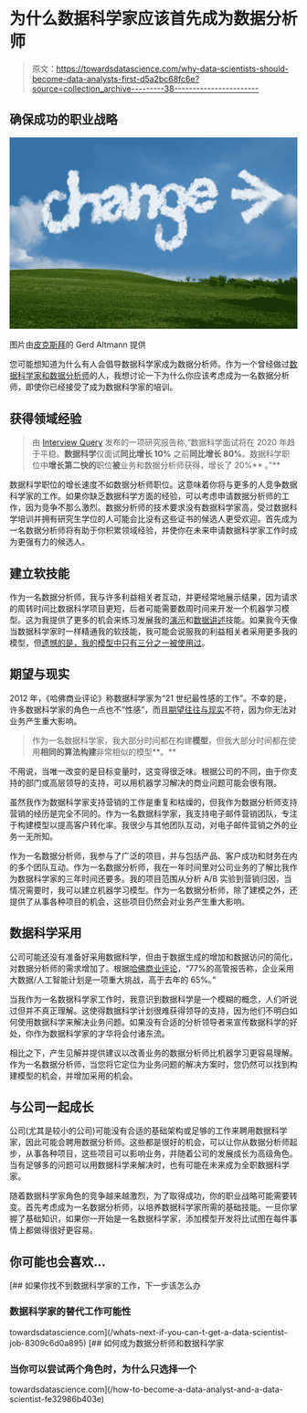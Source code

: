 # 为什么数据科学家应该首先成为数据分析师

> 原文：<https://towardsdatascience.com/why-data-scientists-should-become-data-analysts-first-d5a2bc68fc6e?source=collection_archive---------38----------------------->

## 确保成功的职业战略

![](img/d3b58312dc2df69eccd0f281e3d886a6.png)

图片由[皮克斯拜](https://pixabay.com/?utm_source=link-attribution&utm_medium=referral&utm_campaign=image&utm_content=948024)的 Gerd Altmann 提供

您可能想知道为什么有人会倡导数据科学家成为数据分析师。作为一个曾经做过[数据科学家和数据分析师](/my-experience-as-a-data-scientist-vs-a-data-analyst-91a41d1b4ab1)的人，我想讨论一下为什么你应该考虑成为一名数据分析师，即使你已经接受了成为数据科学家的培训。

## 获得领域经验

> 由 [Interview Query](https://www.interviewquery.com/blog-data-science-interview-report/) 发布的一项研究报告称,“数据科学面试将在 2020 年趋于平稳。**数据科学**仅面试**同比增长 10%** 之前**同比增长 80%**。数据科学职位中**增长第二快的**职位**被**业务和数据分析师获得，增长了 20%** 。”**

数据科学职位的增长速度不如数据分析师职位。这意味着你将与更多的人竞争数据科学家的工作。如果你缺乏数据科学方面的经验，可以考虑申请数据分析师的工作，因为竞争不那么激烈。数据分析师的技术要求没有数据科学家高，受过数据科学培训并拥有研究生学位的人可能会比没有这些证书的候选人更受欢迎。首先成为一名数据分析师将有助于你积累领域经验，并使你在未来申请数据科学家工作时成为更强有力的候选人。

## 建立软技能

作为一名数据分析师，我与许多利益相关者互动，并更经常地展示结果，因为请求的周转时间比数据科学项目更短，后者可能需要数周时间来开发一个机器学习模型。这为我提供了更多的机会来练习发展我的[演示](/how-to-create-a-successful-data-presentation-7eae7a9a41f)和[数据讲述](/how-to-a-tell-story-with-data-3200bfadce6d)技能。如果我今天像当数据科学家时一样精通我的软技能，我可能会说服我的利益相关者采用更多我的模型，但[遗憾的是，我的模型中只有三分之一被使用过](/my-experience-as-a-data-scientist-vs-a-data-analyst-91a41d1b4ab1)。

## 期望与现实

2012 年，《哈佛商业评论》称数据科学家为“21 世纪最性感的工作”。不幸的是，许多数据科学家的角色一点也不“性感”，而且[期望往往与现实](https://www.kdnuggets.com/2018/04/why-data-scientists-leaving-jobs.html)不符，因为你无法对业务产生重大影响。

> 作为一名数据科学家，我大部分时间都在构建**模型**，但我大部分时间都在使用**相同的算法构建**非常相似的模型**。**

不用说，当唯一改变的是目标变量时，这变得很乏味。根据公司的不同，由于你支持的部门或高层领导的支持，可以用机器学习解决的商业问题可能会很有限。

虽然我作为数据科学家支持营销的工作是重复和枯燥的，但我作为数据分析师支持营销的经历是完全不同的。作为一名数据科学家，我支持电子邮件营销团队，专注于构建模型以提高客户转化率。我很少与其他团队互动，对电子邮件营销之外的业务一无所知。

作为一名数据分析师，我参与了广泛的项目，并与包括产品、客户成功和财务在内的多个团队互动。作为一名数据分析师，我在一年时间里对公司业务的了解比我作为数据科学家的三年时间还要多。我的项目范围从分析 A/B 实验到营销归因，当情况需要时，我可以建立机器学习模型。作为一名数据分析师，除了建模之外，还提供了从事各种项目的机会，这些项目仍然会对业务产生重大影响。

## 数据科学采用

公司可能还没有准备好采用数据科学，但由于数据生成的增加和数据访问的简化，对数据分析师的需求增加了。根据[哈佛商业评论](https://hbr.org/2019/02/companies-are-failing-in-their-efforts-to-become-data-driven)，“77%的高管报告称，企业采用大数据/人工智能计划是一项重大挑战，高于去年的 65%。”

当我作为一名数据科学家工作时，我意识到数据科学是一个模糊的概念，人们听说过但并不真正理解。这使得数据科学计划很难获得领导的支持，因为他们不明白如何使用数据科学来解决业务问题。如果没有合适的分析领导者来宣传数据科学的好处，你作为数据科学家的才华将会付诸东流。

相比之下，产生见解并提供建议以改善业务的数据分析师比机器学习更容易理解。作为一名数据分析师，当您将它定位为业务问题的解决方案时，您仍然可以找到构建模型的机会，并增加采用的机会。

## 与公司一起成长

公司(尤其是较小的公司)可能没有合适的基础架构或足够的工作来聘用数据科学家，因此可能会聘用数据分析师。这些都是很好的机会，可以让你从数据分析师起步，从事各种项目，这些项目可以影响业务，并随着公司的发展成长为高级角色。当有足够多的问题可以用数据科学来解决时，也有可能在未来成为全职数据科学家。

随着数据科学家角色的竞争越来越激烈，为了取得成功，你的职业战略可能需要转变。首先考虑成为一名数据分析师，以培养数据科学家所需的基础技能。一旦你掌握了基础知识，如果你一开始是一名数据科学家，添加模型开发将比试图在每件事情上都做得很好更容易。

## 你可能也会喜欢…

[](/whats-next-if-you-can-t-get-a-data-scientist-job-8309c6d0a895) [## 如果你找不到数据科学家的工作，下一步该怎么办

### 数据科学家的替代工作可能性

towardsdatascience.com](/whats-next-if-you-can-t-get-a-data-scientist-job-8309c6d0a895) [](/how-to-become-a-data-analyst-and-a-data-scientist-fe32986b403e) [## 如何成为数据分析师和数据科学家

### 当你可以尝试两个角色时，为什么只选择一个

towardsdatascience.com](/how-to-become-a-data-analyst-and-a-data-scientist-fe32986b403e)